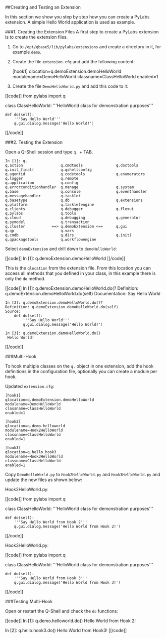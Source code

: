 ##Creating and Testing an Extension

In this section we show you step by step how you can create a PyLabs extension. A simple Hello World application is used as example.


###1. Creating the Extension Files
A first step to create a PyLabs extension is to create the extension files.

1. Go to `/opt/qbase5/lib/pylabs/extensions` and create a directory in it, for example `demo`.
2. Create the file `extension.cfg` and add the following content:
    
    [hook1]
    qlocation=q.demoExtension.demoHelloWorld
    modulename=DemoHelloWorld
    classname=ClassHelloWorld
    enabled=1

3. Create the file `DemoHelloWorld.py` and add this code to it:

[[code]]
from pylabs import q

class ClassHelloWorld:
    '''HelloWorld class for demonstration purposes'''
    
    def do(self):
        '''Say Hello World'''
        q.gui.dialog.message('Hello World!')
[[/code]]


###2. Testing the Extension

Open a Q-Shell session and type `q.` + TAB.

    In [1]: q.
    q.action                 q.cmdtools               q.doctools               q.init_final(            q.qshellconfig
    q.agentid                q.codetools              q.enumerators            q.logger                 q.remote
    q.application            q.config                 q.errorconditionhandler  q.manage                 q.system
    q.base                   q.console                q.eventhandler           q.messagehandler         q.tasklet
    q.basetype               q.db                     q.extensions             q.platform               q.taskletengine
    q.clients                q.debugger               q.flexui                 q.pylabs                 q.tools
    q.cloud                  q.debugging              q.generator              q.pymodel                q.transaction
    q.cluster            ==> q.demoExtension <==      q.gui                    q.qp                     q.vars
    q.cmdb                   q.dirs                   q.init(                  q.qpackagetools          q.workflowengine
    
Select `demoExtension` and drill down to `demoHelloWorld`:

[[code]]
    In [1]: q.demoExtension.demoHelloWorld
[[/code]]
    
This is the `qlocation` from the extension file. From this location you can access all methods that you defined in your class, in this example there is only the `do` method.

[[code]]
    In [1]: q.demoExtension.demoHelloWorld.do(?
    Definition: q.demoExtension.demoHelloWorld.do(self)
    Documentation:
        Say Hello World
    
    
    In [2]: q.demoExtension.demoHelloWorld.do(??
    Definition: q.demoExtension.demoHelloWorld.do(self)
    Source:
        def do(self):
            '''Say Hello World'''
            q.gui.dialog.message('Hello World!')
    
    In [3]: q.demoExtension.demoHelloWorld.do()
     Hello World!
[[/code]]
     

###Multi-Hook

To hook multiple classes on the `q.` object in one extension, add the hook definitions in the configuration file, optionally you can create a module per hook.

Updated `extension.cfg`:

    [hook1]
    qlocation=q.demoExtension.demoHelloWorld
    modulename=DemoHelloWorld
    classname=ClassHelloWorld
    enabled=1
    
    [hook2]
    qlocation=q.demo.helloworld
    modulename=Hook2HelloWorld
    classname=ClassHelloWorld
    enabled=1
     
    [hook3]
    qlocation=q.hello.hook3
    modulename=Hook3HelloWorld
    classname=ClassHelloWorld
    enabled=1

Copy `DemoHelloWorld.py` to `Hook2HelloWorld.py` and `Hook3HelloWorld.py` and update the new files as shown below:

Hook2HelloWorld.py:

[[code]]
from pylabs import q

class ClassHelloWorld:
    '''HelloWorld class for demonstration purposes'''
    
    def do(self):
        '''Say Hello World from Hook 2'''
        q.gui.dialog.message('Hello World from Hook 2!')
[[/code]]

Hook3HelloWorld.py:

[[code]]
from pylabs import q

class ClassHelloWorld:
    '''HelloWorld class for demonstration purposes'''
    
    def do(self):
        '''Say Hello World from Hook 3'''
        q.gui.dialog.message('Hello World from Hook 3!')
[[/code]]


###Testing Multi-Hook

Open or restart the Q-Shell and check the `do` functions:

[[code]]
In [1]: q.demo.helloworld.do()
 Hello World from Hook 2!
 
In [2]: q.hello.hook3.do()
 Hello World from Hook3!
[[/code]]